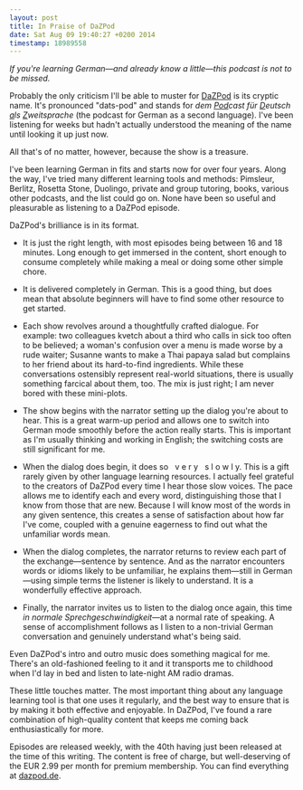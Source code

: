 ```yaml
---
layout: post
title: In Praise of DaZPod
date: Sat Aug 09 19:40:27 +0200 2014
timestamp: 18989558
---
```


_If you're learning German—and already know a little—this podcast is not to be missed._

Probably the only criticism I'll be able to muster for [DaZPod](http://dazpod.de/) is its cryptic name. It's pronounced "dats-pod" and stands for _dem <u>Pod</u>cast für <u>D</u>eutsch <u>a</u>ls <u>Z</u>weitsprache_ (the podcast for German as a second language). I've been listening for weeks but hadn't actually understood the meaning of the name until looking it up just now.

All that's of no matter, however, because the show is a treasure.

I've been learning German in fits and starts now for over four years. Along the way, I've tried many different learning tools and methods: Pimsleur, Berlitz, Rosetta Stone, Duolingo, private and group tutoring, books, various other podcasts, and the list could go on. None have been so useful and pleasurable as listening to a DaZPod episode.

DaZPod's brilliance is in its format.

 - It is just the right length, with most episodes being between 16 and 18 minutes. Long enough to get immersed in the content, short enough to consume completely while making a meal or doing some other simple chore.

 - It is delivered completely in German. This is a good thing, but does mean that absolute beginners will have to find some other resource to get started.

 - Each show revolves around a thoughtfully crafted dialogue. For example: two colleagues kvetch about a third who calls in sick too often to be believed; a woman's confusion over a menu is made worse by a rude waiter; Susanne wants to make a Thai papaya salad but complains to her friend about its hard-to-find ingredients. While these conversations ostensibly represent real-world situations, there is usually something farcical about them, too. The mix is just right; I am never bored with these mini-plots.

 - The show begins with the narrator setting up the dialog you're about to hear. This is a great warm-up period and allows one to switch into German mode smoothly before the action really starts. This is important as I'm usually thinking and working in English; the switching costs are still significant for me.

 - When the dialog does begin, it does so &nbsp; v e r y &nbsp; s l o w l y. This is a gift rarely given by other language learning resources. I actually feel grateful to the creators of DaZPod every time I hear those slow voices. The pace allows me to identify each and every word, distinguishing those that I know from those that are new. Because I will know most of the words in any given sentence, this creates a sense of satisfaction about how far I've come, coupled with a genuine eagerness to find out what the unfamiliar words mean.

 - When the dialog completes, the narrator returns to review each part of the exchange—sentence by sentence. And as the narrator encounters words or idioms likely to be unfamiliar, he explains them—still in German—using simple terms the listener is likely to understand. It is a wonderfully effective approach.

 - Finally, the narrator invites us to listen to the dialog once again, this time _in normale Sprechgeschwindigkeit_—at a normal rate of speaking. A sense of accomplishment follows as I listen to a non-trivial German conversation and genuinely understand what's being said.

Even DaZPod's intro and outro music does something magical for me. There's an old-fashioned feeling to it and it transports me to childhood when I'd lay in bed and listen to late-night AM radio dramas.

These little touches matter. The most important thing about any language learning tool is that one uses it regularly, and the best way to ensure that is by making it both effective and enjoyable. In DaZPod, I've found a rare combination of high-quality content that keeps me coming back enthusiastically for more.

Episodes are released weekly, with the 40th having just been released at the time of this writing. The content is free of charge, but well-deserving of the EUR 2.99 per month for premium membership. You can find everything at [dazpod.de](http://dazpod.de).

